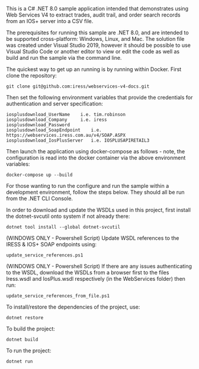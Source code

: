 This is a C# .NET 8.0 sample application intended that demonstrates using Web Services V4 to extract trades, audit trail, and order search records from an IOS+ server into a CSV file.

The prerequisites for running this sample are .NET 8.0, and are intended to be supported cross-platform: Windows, Linux, and Mac. 
The solution file was created under Visual Studio 2019, however it should be possible to use Visual Studio Code or another editor to view or edit the code as well as build and run the sample via the command line.

The quickest way to get up an running is by running within Docker. First clone the repository:
```
git clone git@github.com:iress/webservices-v4-docs.git
```

Then set the following environment variables that provide the credentials for authentication and server specification:
```
iosplusdownload_UserName	i.e. tim.robinson	
iosplusdownload_Company		i.e. iress
iosplusdownload_Password	
iosplusdownload_SoapEndpoint	i.e. https://webservices.iress.com.au/v4/SOAP.ASPX
iosplusdownload_IosPlusServer	i.e. IOSPLUSAPIRETAIL3
 ```
 
Then launch the application using docker-compose as follows - note, the configuration is read into the docker container via the above environment variables:

```
docker-compose up --build
```

For those wanting to run the configure and run the sample within a development environment, follow the steps below. They should all be run from the .NET CLI Console.

In order to download and update the WSDLs used in this project, first install the dotnet-svcutil onto system if not already there:
```
dotnet tool install --global dotnet-svcutil
```

(WINDOWS ONLY - Powershell Script) Update WSDL references to the IRESS & IOS+ SOAP endpoints using:
```
update_service_references.ps1
```

(WINDOWS ONLY - Powershell Script) If there are any issues authenticating to the WSDL, download the WSDLs from a browser first to the files Iress.wsdl and IosPlus.wsdl respectively (in the WebServices folder) then run:
```
update_service_references_from_file.ps1
```

To install/restore the dependencies of the project, use:
```
dotnet restore
``` 

To build the project:
```
dotnet build
```

To run the project:
```
dotnet run
```
